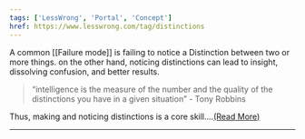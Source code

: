 ```yaml
---
tags: ['LessWrong', 'Portal', 'Concept']
href: https://www.lesswrong.com/tag/distinctions
---
```


A common [[Failure mode]] is failing to notice a Distinction between two or more things. on the other hand, noticing distinctions can lead to insight, dissolving confusion, and better results.

> “intelligence is the measure of the number and the quality of the distinctions you have in a given situation” - Tony Robbins

Thus, making and noticing distinctions is a core skill....[(Read More)]()



---

